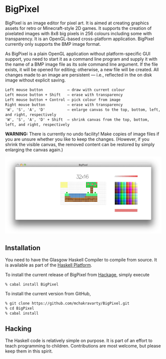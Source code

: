 BigPixel
========

BigPixel is an image editor for pixel art. It is aimed at creating graphics assets for retro or Minecraft-style 2D games. It supports the creation of pixelated images with 8x8 big pixels in 256 colours including some with transparency. It is an OpenGL-based cross-platform application. BigPixel currently only supports the BMP image format.

As BigPixel is a plain OpenGL application without platform-specific GUI support, you need to start it as a command line program and supply it with the name of a BMP image file as its sole command line argument. If the file exists, it will be opened for editing; otherwise, a new file will be created. All changes made to an image are persistent — i.e., reflected in the on disk image without explicit saving.

    Left mouse button           — draw with current colour
    Left mouse button + Shift   — erase with transparency
    Left mouse button + Control — pick colour from image
    Right mouse button          — erase with transparency
    'W', 'S', 'A', 'D'          — enlarge canvas to the top, bottom, left, and right, respectively
    'W', 'S', 'A', 'D' + Shift  — shrink canvas from the top, bottom, left, and right, respectively

**WARNING:** There is currently no undo facility! Make copies of image files if you are unsure whether you like to keep the changes. (However, if you shrink the visible canvas, the removed content can be restored by simply enlarging the canvas again.)

![Screenshot of BigPixel](images/BigPixel-Island.png)

Installation
------------

You need to have the Glasgow Haskell Compiler to compile from source. It is available as part of the [Haskell Platform](http://www.haskell.org/platform/).

To install the current release of BigPixel from [Hackage](http://hackage.haskell.org/packages/hackage.html), simply execute

    % cabal install BigPixel

To install the current version from GitHub, 

    % git clone https://github.com/mchakravarty/BigPixel.git
    % cd BigPixel
    % cabal install

Hacking
-------

The Haskell code is relatively simple on purpose. It is part of an effort to teach programming to children. Contributions are most welcome, but please keep them in this spirit.
